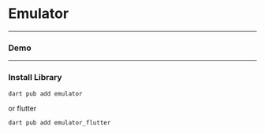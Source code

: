 # Emulator


---

### Demo

---

### Install Library

```bash
dart pub add emulator
```

or flutter

```bash
dart pub add emulator_flutter
```
